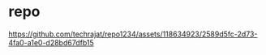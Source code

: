 # repo


https://github.com/techrajat/repo1234/assets/118634923/2589d5fc-2d73-4fa0-a1e0-d28bd67dfb15

